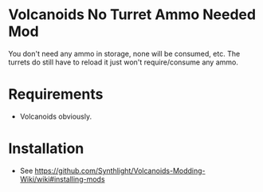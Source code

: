 ﻿# Volcanoids No Turret Ammo Needed Mod
You don't need any ammo in storage, none will be consumed, etc.
The turrets do still have to reload it just won't require/consume any ammo.

# Requirements
- Volcanoids obviously.

# Installation
- See https://github.com/Synthlight/Volcanoids-Modding-Wiki/wiki#installing-mods